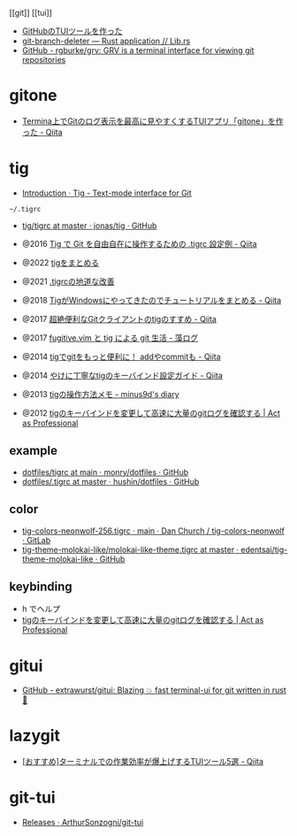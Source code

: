 [[git]] [[tui]]

- [GitHubのTUIツールを作った](https://zenn.dev/skanehira/articles/2021-02-22-go-github-tui)
- [git-branch-deleter — Rust application // Lib.rs](https://lib.rs/crates/git-branch-deleter)
- [GitHub - rgburke/grv: GRV is a terminal interface for viewing git repositories](https://github.com/rgburke/grv)

# gitone
- [Termina上でGitのログ表示を最高に見やすくするTUIアプリ「gitone」を作った - Qiita](https://qiita.com/yasukotelin/items/6fdeac0921ee55dd1c52)

# tig
- [Introduction · Tig - Text-mode interface for Git](https://jonas.github.io/tig/)

`~/.tigrc`
- [tig/tigrc at master · jonas/tig · GitHub](https://github.com/jonas/tig/blob/master/tigrc)

- @2016 [Tig で Git を自由自在に操作するための .tigrc 設定例 - Qiita](https://qiita.com/sfus/items/063797a1dd8fdc7d032f)

- @2022 [tigをまとめる](https://zenn.dev/ispern/scraps/7dd13e64f7d541)
- @2021 [.tigrcの地道な改善](https://mogulla3.tech/articles/2021-03-27-01/)
- @2018 [TigがWindowsにやってきたのでチュートリアルをまとめる - Qiita](https://qiita.com/y-tsutsu/items/98fc75b8814c99619cf4)
- @2017 [超絶便利なGitクライアントのtigのすすめ - Qiita](https://qiita.com/vivid_muimui/items/7e7a740e6537749de0c0)
- @2017 [fugitive.vim と tig による git 生活 - 藻ログ](https://wakame.hatenablog.jp/entry/2017/05/03/222511)
- @2014 [tigでgitをもっと便利に！ addやcommitも - Qiita](https://qiita.com/suino/items/b0dae7e00bd7165f79ea)
- @2014 [やけに丁寧なtigのキーバインド設定ガイド - Qiita](https://qiita.com/yoshikazusawa/items/3eaa6db78fa348d38bfe)
- @2013 [tigの操作方法メモ - minus9d's diary](https://minus9d.hatenablog.com/entry/20130522/1369235200)
- @2012 [tigのキーバインドを変更して高速に大量のgitログを確認する | Act as Professional](https://hiroki.jp/2012/05/30/4182/)

## example
- [dotfiles/tigrc at main · monry/dotfiles · GitHub](https://github.com/monry/dotfiles/blob/main/tigrc)
- [dotfiles/.tigrc at master · hushin/dotfiles · GitHub](https://github.com/hushin/dotfiles/blob/master/.tigrc)

## color
- [tig-colors-neonwolf-256.tigrc · main · Dan Church / tig-colors-neonwolf · GitLab](https://gitlab.com/h3xx/tig-colors-neonwolf/-/blob/main/tig-colors-neonwolf-256.tigrc)
- [tig-theme-molokai-like/molokai-like-theme.tigrc at master · edentsai/tig-theme-molokai-like · GitHub](https://github.com/edentsai/tig-theme-molokai-like/blob/master/colors/molokai-like-theme.tigrc)

## keybinding
- h でヘルプ
- [tigのキーバインドを変更して高速に大量のgitログを確認する | Act as Professional](https://hiroki.jp/2012/05/30/4182/)

# gitui
- [GitHub - extrawurst/gitui: Blazing 💥 fast terminal-ui for git written in rust 🦀](https://github.com/extrawurst/gitui)

# lazygit
- [[おすすめ]ターミナルでの作業効率が爆上げするTUIツール5選 - Qiita](https://qiita.com/gorilla0513/items/2bb416e371c43d6d88fc)

# git-tui
- [Releases · ArthurSonzogni/git-tui](https://github.com/ArthurSonzogni/git-tui/releases)
